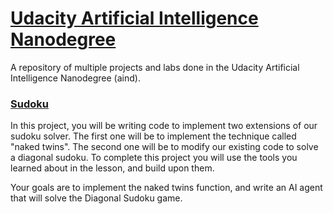 # [Udacity Artificial Intelligence Nanodegree](https://www.udacity.com/course/artificial-intelligence-nanodegree--nd889)
A repository of multiple projects and labs done in the Udacity Artificial Intelligence Nanodegree (aind).

### [Sudoku](/sudoku)

In this project, you will be writing code to implement two extensions of our sudoku solver. The first one will be to implement the technique called "naked twins". The second one will be to modify our existing code to solve a diagonal sudoku. To complete this project you will use the tools you learned about in the lesson, and build upon them.

Your goals are to implement the naked twins function, and write an AI agent that will solve the Diagonal Sudoku game.


